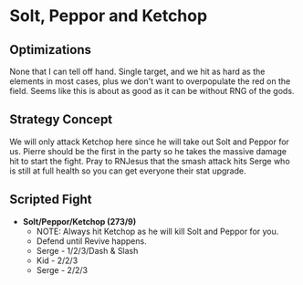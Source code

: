 # Solt, Peppor and Ketchop

## Optimizations

None that I can tell off hand. Single target, and we hit as hard as the elements
in most cases, plus we don't want to overpopulate the red on the field. Seems
like this is about as good as it can be without RNG of the gods.

## Strategy Concept

We will only attack Ketchop here since he will take out Solt and Peppor for us.
Pierre should be the first in the party so he takes the massive damage hit to
start the fight. Pray to RNJesus that the smash attack hits Serge who is still
at full health so you can get everyone their stat upgrade.

## Scripted Fight

  * **Solt/Peppor/Ketchop (273/9)**
    * NOTE: Always hit Ketchop as he will kill Solt and Peppor for you.
    * Defend until Revive happens.
    * Serge - 1/2/3/Dash & Slash
    * Kid - 2/2/3
    * Serge - 2/2/3